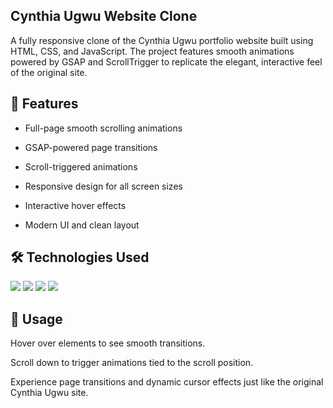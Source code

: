 ## **Cynthia Ugwu Website Clone**
A fully responsive clone of the Cynthia Ugwu portfolio website built using HTML, CSS, and JavaScript.
The project features smooth animations powered by GSAP and ScrollTrigger to replicate the elegant, interactive feel of the original site.

## **🚀 Features**
- Full-page smooth scrolling animations

- GSAP-powered page transitions

- Scroll-triggered animations

- Responsive design for all screen sizes

- Interactive hover effects

- Modern UI and clean layout

## **🛠 Technologies Used**
<p align="left">
  <img src="https://img.shields.io/badge/HTML5-E34F26?style=for-the-badge&logo=html5&logoColor=white"/>
  <img src="https://img.shields.io/badge/CSS3-1572B6?style=for-the-badge&logo=css3&logoColor=white"/>
  <img src="https://img.shields.io/badge/JavaScript-F7DF1E?style=for-the-badge&logo=javascript&logoColor=black"/>
  <img src="https://img.shields.io/badge/GSAP-88CE02?style=for-the-badge&logo=greensock&logoColor=black"/>
</p>

## **🎯 Usage**
Hover over elements to see smooth transitions.

Scroll down to trigger animations tied to the scroll position.

Experience page transitions and dynamic cursor effects just like the original Cynthia Ugwu site.
